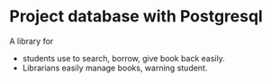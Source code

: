 # Project database with Postgresql
A library for
- students use to search, borrow, give book back easily.
- Librarians easily manage books, warning student.
